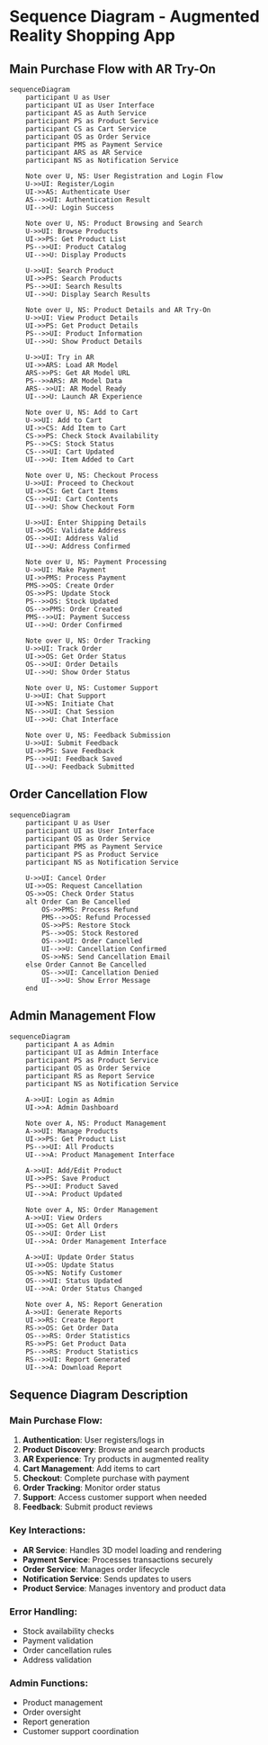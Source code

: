 # Sequence Diagram - Augmented Reality Shopping App

## Main Purchase Flow with AR Try-On

```mermaid
sequenceDiagram
    participant U as User
    participant UI as User Interface
    participant AS as Auth Service
    participant PS as Product Service
    participant CS as Cart Service
    participant OS as Order Service
    participant PMS as Payment Service
    participant ARS as AR Service
    participant NS as Notification Service

    Note over U, NS: User Registration and Login Flow
    U->>UI: Register/Login
    UI->>AS: Authenticate User
    AS-->>UI: Authentication Result
    UI-->>U: Login Success

    Note over U, NS: Product Browsing and Search
    U->>UI: Browse Products
    UI->>PS: Get Product List
    PS-->>UI: Product Catalog
    UI-->>U: Display Products

    U->>UI: Search Product
    UI->>PS: Search Products
    PS-->>UI: Search Results
    UI-->>U: Display Search Results

    Note over U, NS: Product Details and AR Try-On
    U->>UI: View Product Details
    UI->>PS: Get Product Details
    PS-->>UI: Product Information
    UI-->>U: Show Product Details

    U->>UI: Try in AR
    UI->>ARS: Load AR Model
    ARS->>PS: Get AR Model URL
    PS-->>ARS: AR Model Data
    ARS-->>UI: AR Model Ready
    UI-->>U: Launch AR Experience

    Note over U, NS: Add to Cart
    U->>UI: Add to Cart
    UI->>CS: Add Item to Cart
    CS->>PS: Check Stock Availability
    PS-->>CS: Stock Status
    CS-->>UI: Cart Updated
    UI-->>U: Item Added to Cart

    Note over U, NS: Checkout Process
    U->>UI: Proceed to Checkout
    UI->>CS: Get Cart Items
    CS-->>UI: Cart Contents
    UI-->>U: Show Checkout Form

    U->>UI: Enter Shipping Details
    UI->>OS: Validate Address
    OS-->>UI: Address Valid
    UI-->>U: Address Confirmed

    Note over U, NS: Payment Processing
    U->>UI: Make Payment
    UI->>PMS: Process Payment
    PMS->>OS: Create Order
    OS->>PS: Update Stock
    PS-->>OS: Stock Updated
    OS-->>PMS: Order Created
    PMS-->>UI: Payment Success
    UI-->>U: Order Confirmed

    Note over U, NS: Order Tracking
    U->>UI: Track Order
    UI->>OS: Get Order Status
    OS-->>UI: Order Details
    UI-->>U: Show Order Status

    Note over U, NS: Customer Support
    U->>UI: Chat Support
    UI->>NS: Initiate Chat
    NS-->>UI: Chat Session
    UI-->>U: Chat Interface

    Note over U, NS: Feedback Submission
    U->>UI: Submit Feedback
    UI->>PS: Save Feedback
    PS-->>UI: Feedback Saved
    UI-->>U: Feedback Submitted
```

## Order Cancellation Flow

```mermaid
sequenceDiagram
    participant U as User
    participant UI as User Interface
    participant OS as Order Service
    participant PMS as Payment Service
    participant PS as Product Service
    participant NS as Notification Service

    U->>UI: Cancel Order
    UI->>OS: Request Cancellation
    OS->>OS: Check Order Status
    alt Order Can Be Cancelled
        OS->>PMS: Process Refund
        PMS-->>OS: Refund Processed
        OS->>PS: Restore Stock
        PS-->>OS: Stock Restored
        OS-->>UI: Order Cancelled
        UI-->>U: Cancellation Confirmed
        OS->>NS: Send Cancellation Email
    else Order Cannot Be Cancelled
        OS-->>UI: Cancellation Denied
        UI-->>U: Show Error Message
    end
```

## Admin Management Flow

```mermaid
sequenceDiagram
    participant A as Admin
    participant UI as Admin Interface
    participant PS as Product Service
    participant OS as Order Service
    participant RS as Report Service
    participant NS as Notification Service

    A->>UI: Login as Admin
    UI->>A: Admin Dashboard

    Note over A, NS: Product Management
    A->>UI: Manage Products
    UI->>PS: Get Product List
    PS-->>UI: All Products
    UI-->>A: Product Management Interface

    A->>UI: Add/Edit Product
    UI->>PS: Save Product
    PS-->>UI: Product Saved
    UI-->>A: Product Updated

    Note over A, NS: Order Management
    A->>UI: View Orders
    UI->>OS: Get All Orders
    OS-->>UI: Order List
    UI-->>A: Order Management Interface

    A->>UI: Update Order Status
    UI->>OS: Update Status
    OS->>NS: Notify Customer
    OS-->>UI: Status Updated
    UI-->>A: Order Status Changed

    Note over A, NS: Report Generation
    A->>UI: Generate Reports
    UI->>RS: Create Report
    RS->>OS: Get Order Data
    OS-->>RS: Order Statistics
    RS->>PS: Get Product Data
    PS-->>RS: Product Statistics
    RS-->>UI: Report Generated
    UI-->>A: Download Report
```

## Sequence Diagram Description

### Main Purchase Flow:
1. **Authentication**: User registers/logs in
2. **Product Discovery**: Browse and search products
3. **AR Experience**: Try products in augmented reality
4. **Cart Management**: Add items to cart
5. **Checkout**: Complete purchase with payment
6. **Order Tracking**: Monitor order status
7. **Support**: Access customer support when needed
8. **Feedback**: Submit product reviews

### Key Interactions:
- **AR Service**: Handles 3D model loading and rendering
- **Payment Service**: Processes transactions securely
- **Order Service**: Manages order lifecycle
- **Notification Service**: Sends updates to users
- **Product Service**: Manages inventory and product data

### Error Handling:
- Stock availability checks
- Payment validation
- Order cancellation rules
- Address validation

### Admin Functions:
- Product management
- Order oversight
- Report generation
- Customer support coordination 